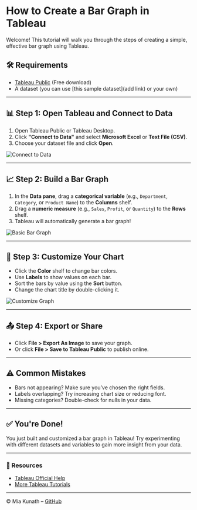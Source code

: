 # How to Create a Bar Graph in Tableau

Welcome! This tutorial will walk you through the steps of creating a simple, effective bar graph using Tableau.

## 🛠️ Requirements

- [Tableau Public](https://public.tableau.com/en-us/s/download/) (Free download)
- A dataset (you can use [this sample dataset](add link) or your own)

---

## 📊 Step 1: Open Tableau and Connect to Data

1. Open Tableau Public or Tableau Desktop.
2. Click **"Connect to Data"** and select **Microsoft Excel** or **Text File (CSV)**.
3. Choose your dataset file and click **Open**.

![Connect to Data](images/connect-data.png)

---

## 📈 Step 2: Build a Bar Graph

1. In the **Data pane**, drag a **categorical variable** (e.g., `Department`, `Category`, or `Product Name`) to the **Columns** shelf.
2. Drag a **numeric measure** (e.g., `Sales`, `Profit`, or `Quantity`) to the **Rows** shelf.
3. Tableau will automatically generate a bar graph!

![Basic Bar Graph](images/basic-bar.png)

---

## 🎨 Step 3: Customize Your Chart

- Click the **Color** shelf to change bar colors.
- Use **Labels** to show values on each bar.
- Sort the bars by value using the **Sort** button.
- Change the chart title by double-clicking it.

![Customize Graph](images/customize.png)

---

## 📤 Step 4: Export or Share

- Click **File > Export As Image** to save your graph.
- Or click **File > Save to Tableau Public** to publish online.

---

## ⚠️ Common Mistakes

- Bars not appearing? Make sure you’ve chosen the right fields.
- Labels overlapping? Try increasing chart size or reducing font.
- Missing categories? Double-check for nulls in your data.

---

## ✅ You're Done!

You just built and customized a bar graph in Tableau! Try experimenting with different datasets and variables to gain more insight from your data.

---

### 🔗 Resources

- [Tableau Official Help](https://help.tableau.com/)
- [More Tableau Tutorials](https://www.tableau.com/learn/training)

---

© Mia Kunath – [GitHub](https://github.com/kunathmi)
